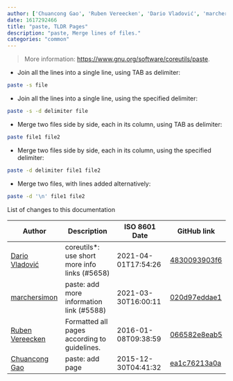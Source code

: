 ```yaml
---
author: ['Chuancong Gao', 'Ruben Vereecken', 'Dario Vladović', 'marchersimon']
date: 1617292466
title: "paste, TLDR Pages"
description: "paste, Merge lines of files."
categories: "common"
---
```

> More information: <https://www.gnu.org/software/coreutils/paste>.

- Join all the lines into a single line, using TAB as delimiter:

```bash
paste -s file
```

- Join all the lines into a single line, using the specified delimiter:

```bash
paste -s -d delimiter file
```

- Merge two files side by side, each in its column, using TAB as delimiter:

```bash
paste file1 file2
```

- Merge two files side by side, each in its column, using the specified delimiter:

```bash
paste -d delimiter file1 file2
```

- Merge two files, with lines added alternatively:

```bash
paste -d '\n' file1 file2
```
List of changes to this documentation


Author | Description | ISO 8601 Date | GitHub link
------|-----|-----|-----
[Dario Vladović](mailto:d.vladimyr@gmail.com) | coreutils*: use short more info links (#5658) | 2021-04-01T17:54:26 | [4830093903f6](https://github.com/tldr-pages/tldr/commit/4830093903f66ccf3ebbc2ecf477286e45edac59)
[marchersimon](mailto:50295997+marchersimon@users.noreply.github.com) | paste: add more information link (#5588) | 2021-03-30T16:00:11 | [020d97eddae1](https://github.com/tldr-pages/tldr/commit/020d97eddae18a532aeb0b6466855aeea3a11a74)
[Ruben Vereecken](mailto:rubenvereecken@gmail.com) | Formatted all pages according to guidelines. | 2016-01-08T09:38:59 | [066582e8eab5](https://github.com/tldr-pages/tldr/commit/066582e8eab57bce9861cc8d379e158d61f1cc95)
[Chuancong Gao](mailto:chuanconggao@users.noreply.github.com) | paste: add page | 2015-12-30T04:41:32 | [ea1c76213a0a](https://github.com/tldr-pages/tldr/commit/ea1c76213a0a3325ad947f10aaf7f189391ae389)

